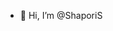 - 👋 Hi, I’m @ShaporiS
<!---
ShaporiS/ShaporiS is a ✨ special ✨ repository because its `README.md` (this file) appears on your GitHub profile.
You can click the Preview link to take a look at your changes.
--->
